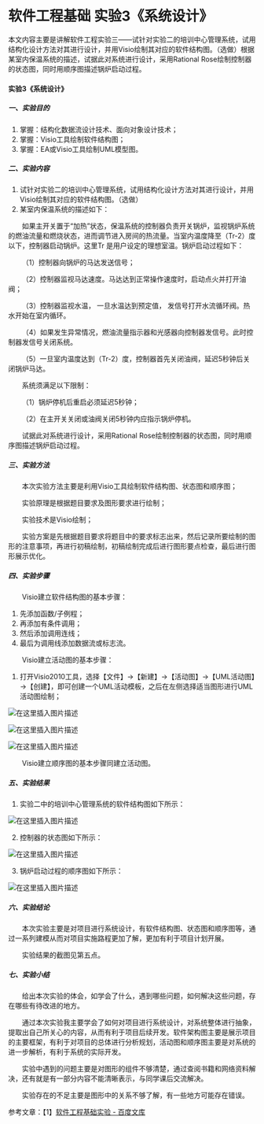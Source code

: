 # 软件工程基础 实验3《系统设计》


本文内容主要是讲解软件工程实验三——试针对实验二的培训中心管理系统，试用结构化设计方法对其进行设计，并用Visio绘制其对应的软件结构图。（选做）根据某室内保温系统的描述，试据此对系统进行设计，采用Rational Rose绘制控制器的状态图，同时用顺序图描述锅炉启动过程。

<!--more-->

#### 实验3《系统设计》

##### 一、实验目的
1. 掌握：结构化数据流设计技术、面向对象设计技术；
2. 掌握：Visio工具绘制软件结构图；
3. 掌握：EA或Visio工具绘制UML模型图。

##### 二、实验内容
1. 试针对实验二的培训中心管理系统，试用结构化设计方法对其进行设计，并用Visio绘制其对应的软件结构图。（选做）
2. 某室内保温系统的描述如下：

&emsp;&emsp;如果主开关置于“加热”状态，保温系统的控制器负责开关锅炉，监视锅炉系统的燃油流量和燃烧状态，进而调节进入房间的热流量。当室内温度降至（Tr-2）度以下，控制器启动锅炉。这里Tr 是用户设定的理想室温。锅炉启动过程如下：

&emsp;&emsp;（1）控制器向锅炉的马达发送信号；

&emsp;&emsp;（2）控制器监视马达速度。马达达到正常操作速度时，启动点火并打开油阀；

&emsp;&emsp;（3）控制器监视水温， 一旦水温达到预定值， 发信号打开水流循环阀。热水开始在室内循环。

&emsp;&emsp;（4）如果发生异常情况，燃油流量指示器和光感器向控制器发信号。此时控制器发信号关闭系统。

&emsp;&emsp;（5）一旦室内温度达到（Tr-2）度，控制器首先关闭油阀，延迟5秒钟后关闭锅炉马达。

&emsp;&emsp;系统须满足以下限制：

&emsp;&emsp;（1）锅炉停机后重启必须延迟5秒钟；

&emsp;&emsp;（2）在主开关关闭或油阀关闭5秒钟内应指示锅炉停机。

&emsp;&emsp;试据此对系统进行设计，采用Rational Rose绘制控制器的状态图，同时用顺序图描述锅炉启动过程。

##### 三、实验方法
&emsp;&emsp;本次实验方法主要是利用Visio工具绘制软件结构图、状态图和顺序图；

&emsp;&emsp;实验原理是根据题目要求及图形要求进行绘制；

&emsp;&emsp;实验技术是Visio绘制；

&emsp;&emsp;实验方案是先根据题目要求将题目中的要求标志出来，然后记录所要绘制的图形的注意事项，再进行初稿绘制，初稿绘制完成后进行图形要点检查，最后进行图形展示优化。

##### 四、实验步骤
&emsp;&emsp;Visio建立软件结构图的基本步骤：
1. 先添加函数/子例程；
2. 再添加有条件调用；
3. 然后添加调用连线；
4. 最后为调用线添加数据流或标志流。

&emsp;&emsp;Visio建立活动图的基本步骤：
1. 打开Visio2010工具，选择【文件】→【新建】→【活动图】→【UML活动图】→【创建】，即可创建一个UML活动模板，之后在左侧选择适当图形进行UML活动图绘制；

  ![在这里插入图片描述](https://raw.githubusercontent.com/summer2zz/pictures/master/blogs/20210411083216.png)

  ![在这里插入图片描述](https://raw.githubusercontent.com/summer2zz/pictures/master/blogs/20210411083223.png)

  ![在这里插入图片描述](https://raw.githubusercontent.com/summer2zz/pictures/master/blogs/20210411083230.png)

  

&emsp;&emsp;Visio建立顺序图的基本步骤同建立活动图。
##### 五、实验结果
1. 实验二中的培训中心管理系统的软件结构图如下所示：

  ![在这里插入图片描述](https://raw.githubusercontent.com/summer2zz/pictures/master/blogs/20210411083240.png)

  

2. 控制器的状态图如下所示：

  ![在这里插入图片描述](https://raw.githubusercontent.com/summer2zz/pictures/master/blogs/20210411083246.png)

  

3. 锅炉启动过程的顺序图如下所示：

  ![在这里插入图片描述](https://raw.githubusercontent.com/summer2zz/pictures/master/blogs/20210411083255.png)

  

##### 六、实验结论
&emsp;&emsp;本次实验主要是对项目进行系统设计，有软件结构图、状态图和顺序图等，通过一系列建模从而对项目实施路程更加了解，更加有利于项目计划开展。

&emsp;&emsp;实验结果的截图见第五点。

##### 七、实验小结
&emsp;&emsp;给出本次实验的体会，如学会了什么，遇到哪些问题，如何解决这些问题，存在哪些有待改进的地方。

&emsp;&emsp;通过本次实验我主要学会了如何对项目进行系统设计，对系统整体进行抽象，提取出自己所关心的内容，从而有利于项目后续开发。软件架构图主要是展示项目的主要框架，有利于对项目的总体进行分析规划，活动图和顺序图主要是对系统的进一步解析，有利于系统的实际开发。

&emsp;&emsp;实验中遇到的问题主要是对图形的组件不够清楚，通过查阅书籍和网络资料解决，还有就是有一部分内容不能清晰表示，与同学课后交流解决。

&emsp;&emsp;实验存在的不足主要是图形中的关系不够了解，有一些地方可能存在错误。



参考文章：【1】[软件工程基础实验 - 百度文库](https://wenku.baidu.com/view/e96d3a66f8c75fbfc77db2ff.html)

